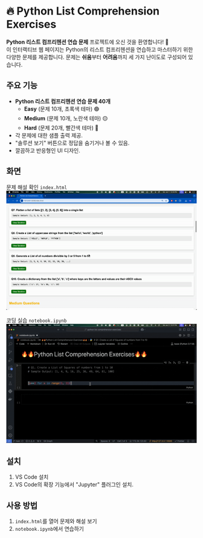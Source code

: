 # 🔥 Python List Comprehension Exercises

**Python 리스트 컴프리헨션 연습 문제** 프로젝트에 오신 것을 환영합니다! 🚀  
이 인터랙티브 웹 페이지는 Python의 리스트 컴프리헨션을 연습하고 마스터하기 위한 다양한 문제를 제공합니다. 문제는 **쉬움**부터 **어려움**까지 세 가지 난이도로 구성되어 있습니다.  

## 주요 기능
- **Python 리스트 컴프리헨션 연습 문제 40개**
  - **Easy** (문제 10개, 초록색 테마) 🟢
  - **Medium** (문제 10개, 노란색 테마) 🟡
  - **Hard** (문제 20개, 빨간색 테마) 🔴
- 각 문제에 대한 샘플 출력 제공.
- "솔루션 보기" 버튼으로 정답을 숨기거나 볼 수 있음.
- 깔끔하고 반응형인 UI 디자인.

## 화면
문제 해설 확인 `index.html` ![문제 페이지](questions.gif)

코딩 실습 `notebook.ipynb`![노트북](notebook.gif)


## 설치
1. VS Code 설치
2. VS Code의 확장 기능에서 "Jupyter" 플러그인 설치.

## 사용 방법
1. `index.html`를 열어 문제와 해설 보기
2. `notebook.ipynb`에서 연습하기




 